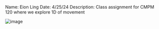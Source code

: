 Name: Eion Ling
Date: 4/25/24
Description: Class assignment for CMPM 120 where we explore 1D of movement

![image](https://github.com/eiling12/Game-2-a-Gallery-shooter-design/assets/167204559/2f130f6c-8964-4f1a-8f8c-38a154226de0)
